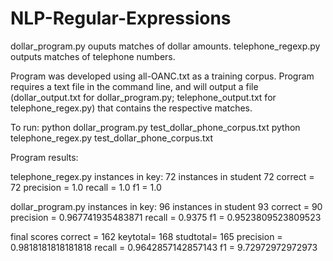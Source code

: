 # NLP-Regular-Expressions

dollar_program.py ouputs matches of dollar amounts.
telephone_regexp.py outputs matches of telephone numbers. 

Program was developed using all-OANC.txt as a training corpus. 
Program requires a text file in the command line, and will output a file (dollar_output.txt for dollar_program.py; telephone_output.txt for telephone_regex.py) that contains the respective matches.

To run:
    python dollar_program.py test_dollar_phone_corpus.txt
  python telephone_regex.py test_dollar_phone_corpus.txt

Program results:

telephone_regex.py
instances in key:  72
instances in student  72
correct =  72
precision =  1.0
recall =  1.0
f1 =  1.0

dollar_program.py
instances in key:  96
instances in student  93
correct =  90
precision =  0.967741935483871
recall =  0.9375
f1 =  0.9523809523809523

final scores
correct =  162
keytotal=  168
studtotal=  165
precision =  0.9818181818181818
recall =  0.9642857142857143
f1 =  9.72972972972973


